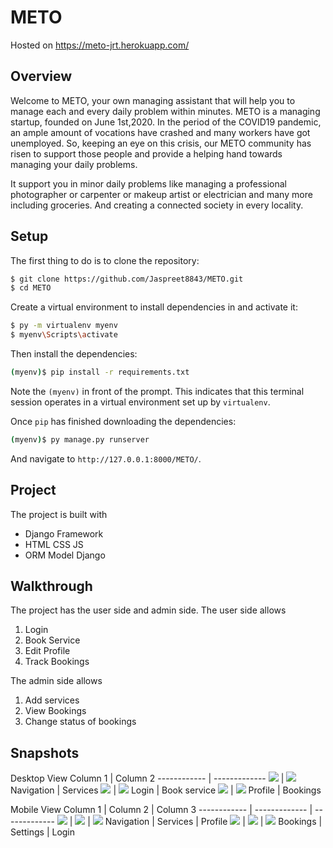 # METO
Hosted on https://meto-jrt.herokuapp.com/

## Overview
Welcome to METO, your own managing assistant that will help you to manage each and every daily problem within minutes. METO is a managing startup, founded on June 1st,2020. In the period of the COVID19 pandemic, an ample amount of vocations have crashed and many workers have got unemployed. So, keeping an eye on this crisis, our METO community has risen to support those people and provide a helping hand towards managing your daily problems.

It support you in minor daily problems like managing a professional photographer or carpenter or makeup artist or electrician and many more including groceries. And creating a connected society in every locality.

## Setup

The first thing to do is to clone the repository:

```sh
$ git clone https://github.com/Jaspreet8843/METO.git
$ cd METO
```

Create a virtual environment to install dependencies in and activate it:

```sh
$ py -m virtualenv myenv
$ myenv\Scripts\activate
```

Then install the dependencies:

```sh
(myenv)$ pip install -r requirements.txt
```
Note the `(myenv)` in front of the prompt. This indicates that this terminal
session operates in a virtual environment set up by `virtualenv`.

Once `pip` has finished downloading the dependencies:
```sh
(myenv)$ py manage.py runserver
```
And navigate to `http://127.0.0.1:8000/METO/`.

## Project
The project is built with
* Django Framework
* HTML CSS JS
* ORM Model Django

## Walkthrough
The project has the user side and admin side.
The user side allows 
1. Login
2. Book Service
3. Edit Profile
4. Track Bookings

The admin side allows
1. Add services
2. View Bookings
3. Change status of bookings

## Snapshots
Desktop View
Column 1 | Column 2
------------ | -------------
![](https://github.com/manabsaha/assets/blob/main/METO/home1.PNG) | ![](https://github.com/manabsaha/assets/blob/main/METO/home2.PNG) 
Navigation | Services
![](https://github.com/manabsaha/assets/blob/main/METO/login.PNG) | ![](https://github.com/manabsaha/assets/blob/main/METO/book.PNG)
Login | Book service
![](https://github.com/manabsaha/assets/blob/main/METO/profile.PNG) | ![](https://github.com/manabsaha/assets/blob/main/METO/bookings.PNG)
Profile | Bookings

Mobile View
Column 1 | Column 2 | Column 3
------------ | ------------- | -------------
![](https://github.com/manabsaha/assets/blob/main/METO/mnav.jpeg) | ![](https://github.com/manabsaha/assets/blob/main/METO/mservices.jpeg) | ![](https://github.com/manabsaha/assets/blob/main/METO/mprofile.jpeg)
Navigation | Services | Profile
![](https://github.com/manabsaha/assets/blob/main/METO/mbookings.jpeg) | ![](https://github.com/manabsaha/assets/blob/main/METO/msettings.jpeg) | ![](https://github.com/manabsaha/assets/blob/main/METO/mlogin.jpeg)
Bookings | Settings | Login
